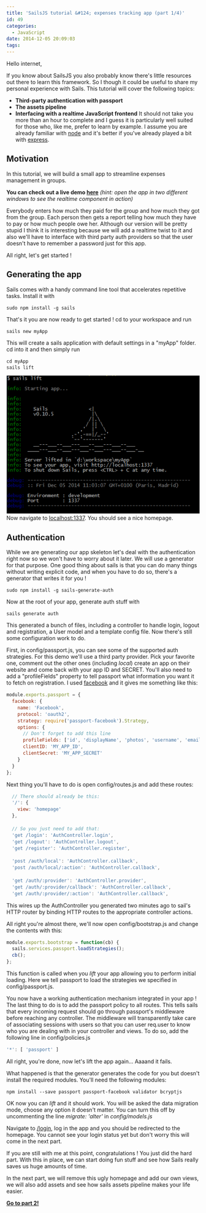 ```yaml
---
title: 'SailsJS tutorial &#124; expenses tracking app (part 1/4)'
id: 49
categories:
  - JavaScript
date: 2014-12-05 20:09:03
tags:
---
```


Hello internet,

If you know about SailsJS you also probably know there's little resources out there to learn this framework. So I though it could be useful to share my personal experience with Sails.
This tutorial will cover the following topics:

*   **Third-party authentication with passport**
*   **The assets pipeline**
*   **Interfacing with a realtime JavaScript frontend**
It should not take you more than an hour to complete and I guess it is particularly well suited for those who, like me, prefer to learn by example.
I assume you are already familiar with [node](http://nodejs.org "nodejs") and it's better if you've already played a bit with [express](http://expressjs.com/ "ExpressJS").

## Motivation

In this tutorial, we will build a small app to streamline expenses management in groups.

**You can check out a live demo [here](http://expensiveapp.hmil.fr "tutorial demo application")**
_(hint: open the app in two different windows to see the realtime component in action)_

Everybody enters how much they paid for the group and how much they got from the group. Each person then gets a report telling how much they have to pay or how much people owe her.
Although our version will be pretty stupid I think it is interesting because we will add a realtime twist to it and also we'll have to interface with third party auth providers so that the user doesn't have to remember a password just for this app.

All right, let's get started !

## Generating the app

Sails comes with a handy command line tool that accelerates repetitive tasks. Install it with
```console
sudo npm install -g sails
```
That's it you are now ready to get started !
cd to your workspace and run
```console
sails new myApp
```
This will create a sails application with default settings in a "myApp" folder.
cd into it and then simply run
```console
cd myApp
sails lift
```
[![sails_lift](/assets/archive/2014/12/sails_lift.png)](/assets/archive/2014/12/sails_lift.png)
Now navigate to [localhost:1337](http://localhost:1337). You should see a nice homepage.

## Authentication

While we are generating our app skeleton let's deal with the authentication right now so we won't have to worry about it later.
We will use a generator for that purpose. One good thing about sails is that you can do many things without writing explicit code, and when you have to do so, there's a generator that writes it for you !
```console
sudo npm install -g sails-generate-auth
```
Now at the root of your app, generate auth stuff with
```console
sails generate auth
```
This generated a bunch of files, including a controller to handle login, logout and registration, a User model and a template config file. Now there's still some configuration work to do.

First, in config/passport.js, you can see some of the supported auth strategies. For this demo we'll use a third party provider. Pick your favorite one, comment out the other ones (including _local_) create an app on their website and come back with your app ID and SECRET. You'll also need to add a "profileFields" property to tell passport what information you want it to fetch on registration.
I used [facebook](https://developers.facebook.com/apps) and it gives me something like this:
```javascript
module.exports.passport = {
  facebook: {
    name: 'Facebook',
    protocol: 'oauth2',
    strategy: require('passport-facebook').Strategy,
    options: {
      // Don't forget to add this line 
      profileFields: ['id', 'displayName', 'photos', 'username', 'email'],
      clientID: 'MY_APP_ID',
      clientSecret: 'MY_APP_SECRET'
    }
  }
};

```
Next thing you'll have to do is open config/routes.js and add these routes:
```javascript
  // There should already be this:
  '/': {
    view: 'homepage'
  },

  // So you just need to add that:
  'get /login': 'AuthController.login',
  'get /logout': 'AuthController.logout',
  'get /register': 'AuthController.register',

  'post /auth/local': 'AuthController.callback',
  'post /auth/local/:action': 'AuthController.callback',

  'get /auth/:provider': 'AuthController.provider',
  'get /auth/:provider/callback': 'AuthController.callback',
  'get /auth/:provider/:action': 'AuthController.callback',

```
This wires up the AuthController you generated two minutes ago to sail's HTTP router by binding HTTP routes to the appropriate controller actions.

All right you're almost there, we'll now open config/bootstrap.js and change the contents with this:
```javascript
module.exports.bootstrap = function(cb) {
  sails.services.passport.loadStrategies();
  cb();
};

```
This function is called when you _lift_ your app allowing you to perform initial loading. Here we tell passport to load the strategies we specified in config/passport.js.

You now have a working authentication mechanism integrated in your app ! The last thing to do is to add the passport policy to all routes. This tells sails that every incoming request should go through passport's middleware before reaching any controller. The middleware will transparently take care of associating sessions with users so that you can user req.user to know who you are dealing with in your controller and views.
To do so, add the following line in config/policies.js
```javascript
'*': [ 'passport' ]
```
All right, you're done, now let's lift the app again...
Aaaand it fails.

What happened is that the generator generates the code for you but doesn't install the required modules. You'll need the following modules:
```console
npm install --save passport passport-facebook validator bcryptjs
```
OK now you can _lift_ and it should work. You will be asked the data migration mode, choose any option it doesn't matter. You can turn this off by uncommenting the line _migrate: 'alter'_ in _config/models.js_

Navigate to [/login](http://localhost:1337/login), log in the app and you should be redirected to the homepage. You cannot see your login status yet but don't worry this will come in the next part.

If you are still with me at this point, congratulations ! You just did the hard part. With this in place, we can start doing fun stuff and see how Sails really saves us huge amounts of time.

In the next part, we will remove this ugly homepage and add our own views, we will also add assets and see how sails assets pipeline makes your life easier.

**[Go to part 2!](http://blog.hmil.fr/2014/12/sailsjs-tutorial-expenses-tracking-app-part-2/)**
